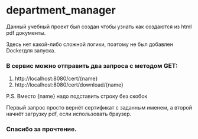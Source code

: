 # department_manager

Данный учебный проект был создан чтобы узнать
как создаются из html pdf документы.

Здесь нет какой-либо сложной логики, поэтому не был добавлен Dockerдля запуска.

### В сервис можно отправить два запроса с методом GET: 
1. http://localhost:8080/cert/{name}
2. http://localhost:8080/cert/download/{name}

P.S. Вместо {name} надо подставить строку без скобок

Первый запрос просто вернёт сертификат с заданным именем,
а второй начнёт загрузку pdf, если использовать браузер.
### Спасибо за прочтение. 
